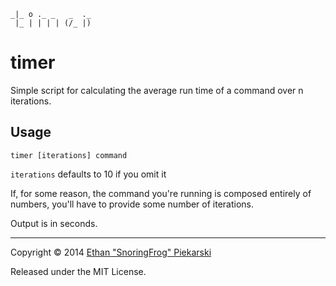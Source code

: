 ```
_|_ o ._ _   _  ._
 |_ | | | | (/_ |)
```

# timer
Simple script for calculating the average run time of a command over n iterations.

## Usage
`timer [iterations] command`

`iterations` defaults to 10 if you omit it

If, for some reason, the command you're running is composed entirely of numbers, you'll have to provide some number of iterations.

Output is in seconds.

---
Copyright :copyright: 2014 [Ethan "SnoringFrog" Piekarski](https://github.com/snoringfrog)

Released under the MIT License. 
